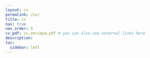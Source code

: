 ```yaml
---
layout: cv
permalink: /cv/
title: cv
nav: true
nav_order: 5
cv_pdf: cv_enrique.pdf # you can also use external links here
description:
toc:
  sidebar: left
---
```

